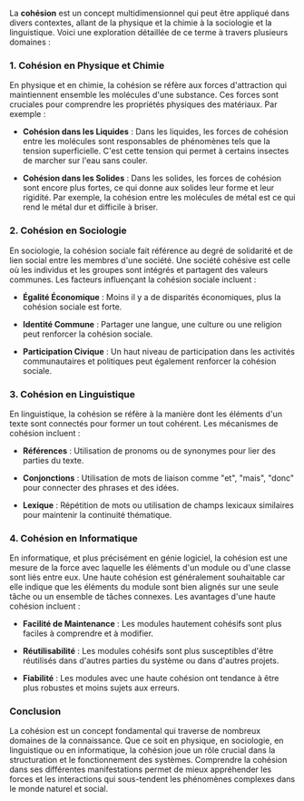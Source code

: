 La **cohésion** est un concept multidimensionnel qui peut être appliqué dans divers contextes, allant de la physique et la chimie à la sociologie et la linguistique. Voici une exploration détaillée de ce terme à travers plusieurs domaines :

### 1. Cohésion en Physique et Chimie

En physique et en chimie, la cohésion se réfère aux forces d'attraction qui maintiennent ensemble les molécules d'une substance. Ces forces sont cruciales pour comprendre les propriétés physiques des matériaux. Par exemple :

- **Cohésion dans les Liquides** : Dans les liquides, les forces de cohésion entre les molécules sont responsables de phénomènes tels que la tension superficielle. C'est cette tension qui permet à certains insectes de marcher sur l'eau sans couler.
  
- **Cohésion dans les Solides** : Dans les solides, les forces de cohésion sont encore plus fortes, ce qui donne aux solides leur forme et leur rigidité. Par exemple, la cohésion entre les molécules de métal est ce qui rend le métal dur et difficile à briser.

### 2. Cohésion en Sociologie

En sociologie, la cohésion sociale fait référence au degré de solidarité et de lien social entre les membres d'une société. Une société cohésive est celle où les individus et les groupes sont intégrés et partagent des valeurs communes. Les facteurs influençant la cohésion sociale incluent :

- **Égalité Économique** : Moins il y a de disparités économiques, plus la cohésion sociale est forte.
  
- **Identité Commune** : Partager une langue, une culture ou une religion peut renforcer la cohésion sociale.
  
- **Participation Civique** : Un haut niveau de participation dans les activités communautaires et politiques peut également renforcer la cohésion sociale.

### 3. Cohésion en Linguistique

En linguistique, la cohésion se réfère à la manière dont les éléments d'un texte sont connectés pour former un tout cohérent. Les mécanismes de cohésion incluent :

- **Références** : Utilisation de pronoms ou de synonymes pour lier des parties du texte.
  
- **Conjonctions** : Utilisation de mots de liaison comme "et", "mais", "donc" pour connecter des phrases et des idées.
  
- **Lexique** : Répétition de mots ou utilisation de champs lexicaux similaires pour maintenir la continuité thématique.

### 4. Cohésion en Informatique

En informatique, et plus précisément en génie logiciel, la cohésion est une mesure de la force avec laquelle les éléments d'un module ou d'une classe sont liés entre eux. Une haute cohésion est généralement souhaitable car elle indique que les éléments du module sont bien alignés sur une seule tâche ou un ensemble de tâches connexes. Les avantages d'une haute cohésion incluent :

- **Facilité de Maintenance** : Les modules hautement cohésifs sont plus faciles à comprendre et à modifier.
  
- **Réutilisabilité** : Les modules cohésifs sont plus susceptibles d'être réutilisés dans d'autres parties du système ou dans d'autres projets.
  
- **Fiabilité** : Les modules avec une haute cohésion ont tendance à être plus robustes et moins sujets aux erreurs.

### Conclusion

La cohésion est un concept fondamental qui traverse de nombreux domaines de la connaissance. Que ce soit en physique, en sociologie, en linguistique ou en informatique, la cohésion joue un rôle crucial dans la structuration et le fonctionnement des systèmes. Comprendre la cohésion dans ses différentes manifestations permet de mieux appréhender les forces et les interactions qui sous-tendent les phénomènes complexes dans le monde naturel et social.